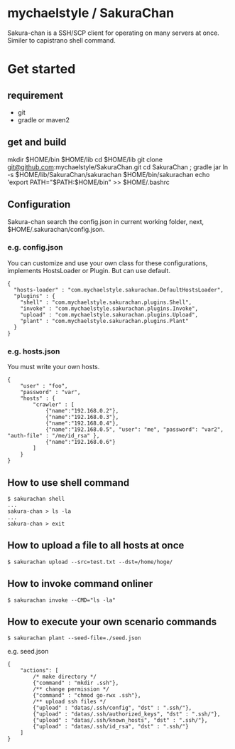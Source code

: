 mychaelstyle / SakuraChan
=====

Sakura-chan is a SSH/SCP client for operating on many servers at once.
Similer to capistrano shell command.

# Get started

## requirement

+ git
+ gradle or maven2

## get and build

   mkdir $HOME/bin $HOME/lib
   cd $HOME/lib
   git clone git@github.com:mychaelstyle/SakuraChan.git
   cd SakuraChan ; gradle jar
   ln -s $HOME/lib/SakuraChan/sakurachan $HOME/bin/sakurachan
   echo 'export PATH="$PATH:$HOME/bin" >> $HOME/.bashrc

## Configuration

Sakura-chan search the config.json in current working folder, next, $HOME/.sakurachan/config.json.

### e.g. config.json

You can customize and use your own class for these configurations, implements HostsLoader or Plugin.
But can use default.

    {
      "hosts-loader" : "com.mychaelstyle.sakurachan.DefaultHostsLoader",
      "plugins" : {
        "shell" : "com.mychaelstyle.sakurachan.plugins.Shell",
        "invoke" : "com.mychaelstyle.sakurachan.plugins.Invoke",
        "upload" : "com.mychaelstyle.sakurachan.plugins.Upload",
        "plant" : "com.mychaelstyle.sakurachan.plugins.Plant"
      }
    }

### e.g. hosts.json

You must write your own hosts.

    {
        "user" : "foo",
        "password" : "var",
        "hosts" : {
            "crawler" : [
                {"name":"192.168.0.2"},
                {"name":"192.168.0.3"},
                {"name":"192.168.0.4"},
                {"name":"192.168.0.5", "user": "me", "password": "var2", "auth-file" : "/me/id_rsa" },
                {"name":"192.168.0.6"}
            ]
        }
    }

## How to use shell command

    $ sakurachan shell
    ...
    sakura-chan > ls -la
    ...
    sakura-chan > exit

## How to upload a file to all hosts at once

    $ sakurachan upload --src=test.txt --dst=/home/hoge/

## How to invoke command onliner

    $ sakurachan invoke --CMD="ls -la"

## How to execute your own scenario commands

    $ sakurachan plant --seed-file=./seed.json

e.g. seed.json

    {
        "actions": [
            /* make directory */
            {"command" : "mkdir .ssh"},
            /** change permission */
            {"command" : "chmod go-rwx .ssh"},
            /** upload ssh files */
            {"upload" : "datas/.ssh/config", "dst" : ".ssh/"},
            {"upload" : "datas/.ssh/authorized_keys", "dst" : ".ssh/"},
            {"upload" : "datas/.ssh/known_hosts", "dst" : ".ssh/"},
            {"upload" : "datas/.ssh/id_rsa", "dst" : ".ssh/"}
        ]
    }


